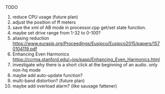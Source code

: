 TODO
1. reduce CPU usage (future plan)
2. adjust the position of ff meters
3. save the xml of AB mode in processor.cpp get/set state function.
4. maybe set drive range from 1-32 to 0-100?
5. aliasing reduction https://www.eurasip.org/Proceedings/Eusipco/Eusipco2015/papers/1570104119.pdf
6. Enhancing Even Harmonics
https://ccrma.stanford.edu/~jos/pasp/Enhancing_Even_Harmonics.html
7. investigate why there is a short click at the beginning
of an audio. only non-hq mode
8. maybe add auto-update function?
9. multi-band distortion? (future plan)
10. maybe add overload alarm? (like sausage fattener)
